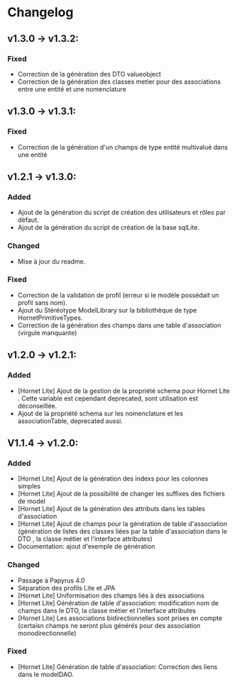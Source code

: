 # Changelog

## v1.3.0 -> v1.3.2:

### Fixed

- Correction de la génération des DTO valueobject
- Correction de la génération des classes metier pour des associations entre une entité et une nomenclature


## v1.3.0 -> v1.3.1:

### Fixed

- Correction de la génération d'un champs de type entité multivalué dans une entité

## v1.2.1 -> v1.3.0:

### Added

- Ajout de la génération du script de création des utilisateurs et rôles par défaut.
- Ajout de la génération du script de création de la base sqlLite.

### Changed

- Mise à jour du readme.

### Fixed

- Correction de la validation de profil (erreur si le modèle possédait un profil sans nom).
- Ajout du Stéréotype ModelLibrary sur la bibliothèque de type HornetPrimitiveTypes.
- Correction de la génération des champs dans une table d'association (virgule manquante)

## v1.2.0 -> v1.2.1:

### Added

- [Hornet Lite] Ajout de la gestion de la propriété schema pour Hornet Lite . Cette variable est cependant deprecated, sont utilisation est déconseillée.
- Ajout de la propriété schema sur les nomenclature et les associationTable, deprecated aussi.

## V1.1.4 -> v1.2.0:

### Added

- [Hornet Lite] Ajout de la génération des indexs pour les colonnes simples
- [Hornet Lite] Ajout de la possibilité de changer les suffixes des fichiers de model
- [Hornet Lite] Ajout de la génération des attributs dans les tables d'association
- [Hornet Lite] Ajout de champs pour la génération de table d'association (génération de listes des classes liées par la table d'association dans le DTO
, la classe métier et l'interface attributes)
- Documentation: ajout d'exemple de génération

### Changed

- Passage à Papyrus 4.0
- Séparation des profils Lite et JPA
- [Hornet Lite] Uniformisation des champs liés à des associations
- [Hornet Lite] Génération de table d'association: modification nom de champs dans le DTO, la classe métier et l'interface attributes
- [Hornet Lite] Les associations bidirectionnelles sont prises en compte (certaisn champs ne seront plus générés pour des association monodirectionnelle)

### Fixed

- [Hornet Lite] Génération de table d'association: Correction des liens dans le modelDAO.



